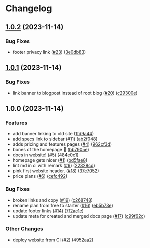 # Changelog

## [1.0.2](https://github.com/web3-storage/www/compare/www-v1.0.1...www-v1.0.2) (2023-11-14)


### Bug Fixes

* footer privacy link ([#23](https://github.com/web3-storage/www/issues/23)) ([3e0db83](https://github.com/web3-storage/www/commit/3e0db83b62113901a565820d891bb7ad671937f1))

## [1.0.1](https://github.com/web3-storage/www/compare/www-v1.0.0...www-v1.0.1) (2023-11-14)


### Bug Fixes

* link banner to blogpost instead of root blog ([#20](https://github.com/web3-storage/www/issues/20)) ([c29300e](https://github.com/web3-storage/www/commit/c29300e1a7c2443a87eed38b388029e0b7a3e061))

## 1.0.0 (2023-11-14)


### Features

* add banner linking to old site ([1fd9a44](https://github.com/web3-storage/www/commit/1fd9a44fb9de9864ae8df1c902608f1737dc6fed))
* add specs link to sidebar ([#11](https://github.com/web3-storage/www/issues/11)) ([ab2f048](https://github.com/web3-storage/www/commit/ab2f048b6a4ab492465359b6189974d67d296d4b))
* adds pricing and features pages ([#4](https://github.com/web3-storage/www/issues/4)) ([962cf3d](https://github.com/web3-storage/www/commit/962cf3dc8238eb6abfb525329b02b023454eaf68))
* bones of the homepage 🦴 ([bb7905e](https://github.com/web3-storage/www/commit/bb7905ee777d38e05d0911fd07270bbde29319d8))
* docs in website! ([#5](https://github.com/web3-storage/www/issues/5)) ([484e0c1](https://github.com/web3-storage/www/commit/484e0c1fdfbc86cfc8d4cf0a2f5bd83398cc6726))
* homepage gets nicer ([#1](https://github.com/web3-storage/www/issues/1)) ([bd5fae8](https://github.com/web3-storage/www/commit/bd5fae89f95c4061a891cbe683ac3b114fe6ec71))
* lint md in ci with remark ([#9](https://github.com/web3-storage/www/issues/9)) ([22328cd](https://github.com/web3-storage/www/commit/22328cddc2753fbbf9b98afd569fed7d52ff796b))
* pink first website header. ([#18](https://github.com/web3-storage/www/issues/18)) ([37c7052](https://github.com/web3-storage/www/commit/37c7052910a8a6fd6aa90863ed4534dd2512b054))
* price plans ([#6](https://github.com/web3-storage/www/issues/6)) ([cefc492](https://github.com/web3-storage/www/commit/cefc4926880b63475c2dcf7faed41955b109b9af))


### Bug Fixes

* broken links and copy ([#19](https://github.com/web3-storage/www/issues/19)) ([c268748](https://github.com/web3-storage/www/commit/c2687488290dd83fe9e38e0022efffb663e87469))
* rename plan from free to starter ([#16](https://github.com/web3-storage/www/issues/16)) ([eb5b73e](https://github.com/web3-storage/www/commit/eb5b73eef059a840cf82f24da11c3c0f55332000))
* update footer links ([#14](https://github.com/web3-storage/www/issues/14)) ([7f2ac1e](https://github.com/web3-storage/www/commit/7f2ac1ec429b04565eb5bbe0c50b234e10988220))
* update meta for created and merged docs page ([#17](https://github.com/web3-storage/www/issues/17)) ([c99f62c](https://github.com/web3-storage/www/commit/c99f62caab9cff3fa82a4e5295f81f0a6791f64f))


### Other Changes

* deploy website from CI ([#2](https://github.com/web3-storage/www/issues/2)) ([4952aa2](https://github.com/web3-storage/www/commit/4952aa2dc90a79917bdc8b9ef41388a1103e28a8))
